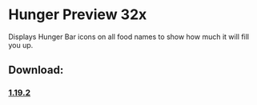 # Hunger Preview 32x
Displays Hunger Bar icons on all food names to show how much it will fill you up.

## <b>Download:</b><br>
### <a href="">1.19.2</a>
